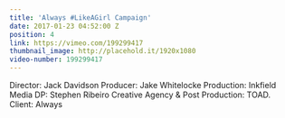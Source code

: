 ```yaml
---
title: 'Always #LikeAGirl Campaign'
date: 2017-01-23 04:52:00 Z
position: 4
link: https://vimeo.com/199299417
thumbnail_image: http://placehold.it/1920x1080
video-number: 199299417
---
```


Director: Jack Davidson
Producer: Jake Whitelocke
Production: Inkfield Media
DP: Stephen Ribeiro
Creative Agency & Post Production: TOAD.
Client: Always